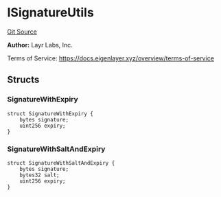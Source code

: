 # ISignatureUtils
[Git Source](https://github.com/Level-Money/contracts/blob/6210538f7de83f92b07f38679d7d19520c984a03/src/v1/interfaces/eigenlayer/ISignatureUtils.sol)

**Author:**
Layr Labs, Inc.

Terms of Service: https://docs.eigenlayer.xyz/overview/terms-of-service


## Structs
### SignatureWithExpiry

```solidity
struct SignatureWithExpiry {
    bytes signature;
    uint256 expiry;
}
```

### SignatureWithSaltAndExpiry

```solidity
struct SignatureWithSaltAndExpiry {
    bytes signature;
    bytes32 salt;
    uint256 expiry;
}
```


